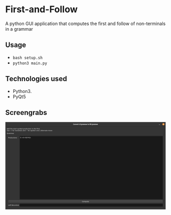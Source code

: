 # First-and-Follow
A python GUI application that computes the first and follow of non-terminals in a grammar

## Usage
- ```bash setup.sh```
- ```python3 main.py```

## Technologies used
- Python3.
- PyQt5

## Screengrabs
![Input Window](https://github.com/thegamingbot/Left-Recursion-Elimination/blob/main/Screenshots/Input.png)
